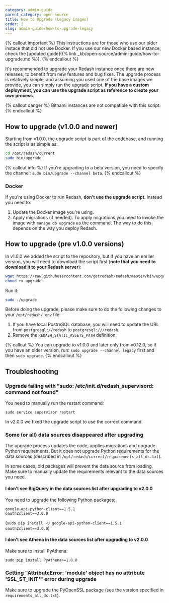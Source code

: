 ```yaml
---
category: admin-guide
parent_category: open-source
title: How to Upgrade (Legacy Images)
order: 2
slug: admin-guide/how-to-upgrade-legacy
---
```


{% callout important %}
This instructions are for those who use our older instace that did not use Docker. If you use our new Docker based instance, check the [updated guide]({% link _kb/open-source/admin-guide/how-to-upgrade.md %}).
{% endcallout %}

It's recommended to upgrade your Redash instance once there are new releases, to benefit from new features and bug fixes. The upgrade process is relatively simple, and assuming you used one of the base images we provide, you can simply run the upgrade script. **If you have a custom deployment, you can use the upgrade script as reference to create your own process**.

{% callout danger %}
Bitnami instances are not compatible with this script.
{% endcallout %}

## How to upgrade (v1.0.0 and newer)

Starting from v1.0.0, the upgrade script is part of the codebase, and running the script is as simple as:

```bash
cd /opt/redash/current
sudo bin/upgrade
```

{% callout info %}
If you're upgrading to a beta version, you need to specify the channel: `sudo bin/upgrade --channel beta`.
{% endcallout %}

### Docker

If you're using Docker to run Redash, **don't use the upgrade script**. Instead you need to:

1. Update the Docker image you're using.
2. Apply migrations (if needed). To apply migrations you need to invoke the image with `manage db upgrade` as the command. The way to do this depends on the way you deploy Redash.

## How to upgrade (pre v1.0.0 versions)

In v1.0.0 we added the script to the repository, but if you have an earlier version, you will need to download the script first (**note that you need to download it to your Redash server**):

```bash
wget https://raw.githubusercontent.com/getredash/redash/master/bin/upgrade
chmod +x upgrade
```

Run it:

```bash
sudo ./upgrade
```

Before doing the upgrade, please make sure to do the following changes to your `/opt/redash/.env` file:

1. If you have local PostreSQL database, you will need to update the URL from `postgresql://redash` to `postgresql:///redash`.
2. Remove the `REDASH_STATIC_ASSETS_PATH` definition.

{% callout %}
You can upgrade to v1.0.0 and later only from v0.12.0, so if you have an older version, run: `sudo upgrade --channel legacy` first and then `sudo upgrade`.
{% endcallout %}

## Troubleshooting

### Upgrade failing with "sudo: /etc/init.d/redash_supervisord: command not found"

You need to manually run the restart command:

```
sudo service supervisor restart
```

In v2.0.0 we fixed the upgrade script to use the correct command.

### Some (or all) data sources disappeared after upgrading

The upgrade process updates the code, applies migrations and upgrade Python requirements. But it does not upgrade Python requirements for the data sources (described in `/opt/redash/current/requirements_all_ds.txt`). 

In some cases, old packages will prevent the data source from loading. Make sure to manually update the requirements relevant to the data sources you need.

#### I don't see BigQuery in the data sources list after upgrading to v2.0.0

You need to upgrade the following Python packages:

```
google-api-python-client==1.5.1
oauth2client==3.0.0
```

(`sudo pip install -U google-api-python-client==1.5.1 oauth2client==3.0.0`)

#### I don't see Athena in the data sources list after upgrading to v2.0.0

Make sure to install PyAthena:

`sudo pip install PyAthena>=1.0.0`

### Getting "AttributeError: 'module' object has no attribute 'SSL_ST_INIT'" error during upgrade

Make sure to upgrade the PyOpenSSL package (see the version specified in `requirements_all_ds.txt`).
